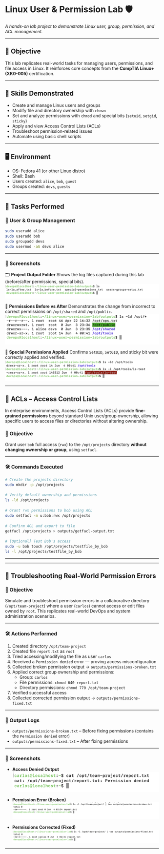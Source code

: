 # Linux User & Permission Lab 🛡️
_A hands-on lab project to demonstrate Linux user, group, permission, and ACL management._

---

## 📌 Objective

This lab replicates real-world tasks for managing users, permissions, and file access in Linux. It reinforces core concepts from the **CompTIA Linux+ (XK0-005)** certification.

---

## 🧠 Skills Demonstrated

- Create and manage Linux users and groups
- Modify file and directory ownership with `chown`
- Set and analyze permissions with `chmod` and special bits (`setuid`, `setgid`, `sticky`)
- Apply and view Access Control Lists (ACLs)
- Troubleshoot permission-related issues
- Automate using basic shell scripts

---

## 🖥️ Environment

- OS: Fedora 41 (or other Linux distro)
- Shell: Bash
- Users created: `alice`, `bob`, `guest`
- Groups created: `devs`, `guests`

---

## 🔧 Tasks Performed

### 👤 User & Group Management

```bash
sudo useradd alice
sudo useradd bob
sudo groupadd devs
sudo usermod -aG devs alice
```

---

### 📸 Screenshots

🗂️ **Project Output Folder**
Shows the log files captured during this lab (before/after permissions, special bits).
![Outputs Folder Contents](images/outputs-folder.png)

📸 **Permissions Before vs After**
Demonstrates the change from incorrect to correct permissions on `/opt/shared` and `/opt/public`.
![Permissions Comparison](images/permissions-before-after.png)

📸 **Special Permissions Applied**
Confirms `SetUID`, `SetGID`, and sticky bit were correctly applied and verified.
![Special Bits](images/special-permissions-check.png)

---

## 🔐 ACLs – Access Control Lists

In enterprise environments, Access Control Lists (ACLs) provide **fine-grained permissions** beyond standard Unix user/group ownership, allowing specific users to access files or directories without altering ownership.

### 🎯 Objective

Grant user `bob` full access (`rwx`) to the `/opt/projects` directory **without changing ownership or group**, using `setfacl`.

---

### 🛠️ Commands Executed

```bash
# Create the projects directory
sudo mkdir -p /opt/projects

# Verify default ownership and permissions
ls -ld /opt/projects

# Grant rwx permissions to bob using ACL
sudo setfacl -m u:bob:rwx /opt/projects

# Confirm ACL and export to file
getfacl /opt/projects > outputs/getfacl-output.txt

# [Optional] Test Bob's access
sudo -u bob touch /opt/projects/testfile_by_bob
ls -l /opt/projects/testfile_by_bob
```

---

---

## 🧪 Troubleshooting Real-World Permission Errors

### 🎯 Objective

Simulate and troubleshoot permission errors in a collaborative directory (`/opt/team-project`) where a user (`carlos`) cannot access or edit files owned by `root`. This replicates real-world DevOps and system administration scenarios.

---

### 🛠️ Actions Performed

1. Created directory `/opt/team-project`
2. Created file `report.txt` as `root`
3. Tried accessing/modifying the file as user `carlos`
4. Received a `Permission denied` error — proving access misconfiguration
5. Collected broken permission output → `outputs/permissions-broken.txt`
6. Applied correct group ownership and permissions:
   - Group: `carlos`
   - File permissions: `chmod 640 report.txt`
   - Directory permissions: `chmod 770 /opt/team-project`
7. Verified successful access
8. Collected corrected permission output → `outputs/permissions-fixed.txt`

---

### 📄 Output Logs

- `outputs/permissions-broken.txt` – Before fixing permissions (contains the `Permission denied` error)  
- `outputs/permissions-fixed.txt` – After fixing permissions

---

### 📸 Screenshots

- **Access Denied Output**
  ![Permission Denied Error](images/permission-denied.png)

- **Permission Error (Broken)**
  ![Broken Permissions](images/permissions-broken.png)

- **Permissions Corrected (Fixed)**
  ![Fixed Permissions](images/permissions-fixed.png)

---
